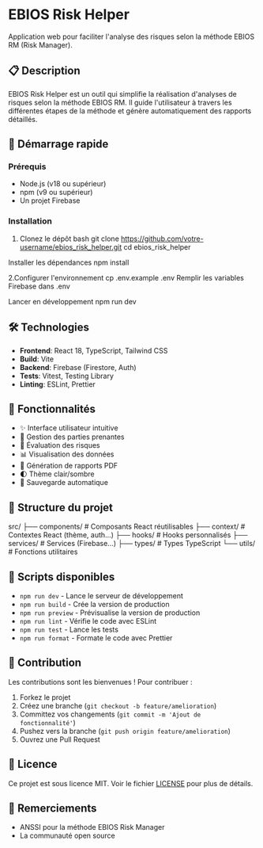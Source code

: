 # EBIOS Risk Helper

Application web pour faciliter l'analyse des risques selon la méthode EBIOS RM (Risk Manager).

## 📋 Description

EBIOS Risk Helper est un outil qui simplifie la réalisation d'analyses de risques selon la méthode EBIOS RM. Il guide l'utilisateur à travers les différentes étapes de la méthode et génère automatiquement des rapports détaillés.

## 🚀 Démarrage rapide

### Prérequis

- Node.js (v18 ou supérieur)
- npm (v9 ou supérieur)
- Un projet Firebase

### Installation

1. Clonez le dépôt
bash
git clone https://github.com/votre-username/ebios_risk_helper.git
cd ebios_risk_helper

Installer les dépendances
npm install

2.Configurer l'environnement
cp .env.example .env
Remplir les variables Firebase dans .env

Lancer en développement
npm run dev

## 🛠️ Technologies

- **Frontend**: React 18, TypeScript, Tailwind CSS
- **Build**: Vite
- **Backend**: Firebase (Firestore, Auth)
- **Tests**: Vitest, Testing Library
- **Linting**: ESLint, Prettier

## 🎯 Fonctionnalités

- ✨ Interface utilisateur intuitive
- 📝 Gestion des parties prenantes
- 🎯 Évaluation des risques
- 📊 Visualisation des données
- 📄 Génération de rapports PDF
- 🌓 Thème clair/sombre
- 💾 Sauvegarde automatique

## 📁 Structure du projet

src/
├── components/     # Composants React réutilisables
├── context/       # Contextes React (thème, auth...)
├── hooks/         # Hooks personnalisés
├── services/      # Services (Firebase...)
├── types/         # Types TypeScript
└── utils/         # Fonctions utilitaires

## 📝 Scripts disponibles

- `npm run dev` - Lance le serveur de développement
- `npm run build` - Crée la version de production
- `npm run preview` - Prévisualise la version de production
- `npm run lint` - Vérifie le code avec ESLint
- `npm run test` - Lance les tests
- `npm run format` - Formate le code avec Prettier

## 🤝 Contribution

Les contributions sont les bienvenues ! Pour contribuer :

1. Forkez le projet
2. Créez une branche (`git checkout -b feature/amelioration`)
3. Committez vos changements (`git commit -m 'Ajout de fonctionnalité'`)
4. Pushez vers la branche (`git push origin feature/amelioration`)
5. Ouvrez une Pull Request

## 📜 Licence

Ce projet est sous licence MIT. Voir le fichier [LICENSE](LICENSE) pour plus de détails.

## 🙏 Remerciements

- ANSSI pour la méthode EBIOS Risk Manager
- La communauté open source
```

